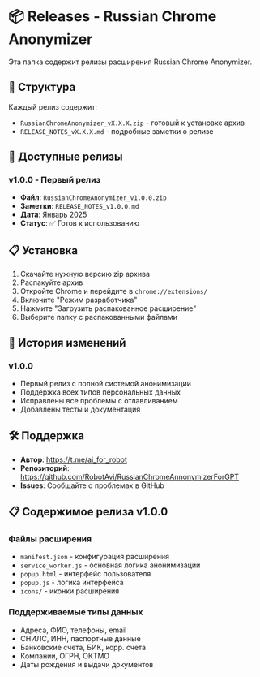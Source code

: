 # 📦 Releases - Russian Chrome Anonymizer

Эта папка содержит релизы расширения Russian Chrome Anonymizer.

## 📁 Структура

Каждый релиз содержит:
- `RussianChromeAnonymizer_vX.X.X.zip` - готовый к установке архив
- `RELEASE_NOTES_vX.X.X.md` - подробные заметки о релизе

## 🚀 Доступные релизы

### v1.0.0 - Первый релиз
- **Файл**: `RussianChromeAnonymizer_v1.0.0.zip`
- **Заметки**: `RELEASE_NOTES_v1.0.0.md`
- **Дата**: Январь 2025
- **Статус**: ✅ Готов к использованию

## 📋 Установка

1. Скачайте нужную версию zip архива
2. Распакуйте архив
3. Откройте Chrome и перейдите в `chrome://extensions/`
4. Включите "Режим разработчика"
5. Нажмите "Загрузить распакованное расширение"
6. Выберите папку с распакованными файлами

## 📝 История изменений

### v1.0.0
- Первый релиз с полной системой анонимизации
- Поддержка всех типов персональных данных
- Исправлены все проблемы с отлавливанием
- Добавлены тесты и документация

## 🛠️ Поддержка

- **Автор**: https://t.me/ai_for_robot
- **Репозиторий**: https://github.com/RobotAvi/RussianChromeAnnonymizerForGPT
- **Issues**: Сообщайте о проблемах в GitHub

## 📋 Содержимое релиза v1.0.0

### Файлы расширения
- `manifest.json` - конфигурация расширения
- `service_worker.js` - основная логика анонимизации
- `popup.html` - интерфейс пользователя
- `popup.js` - логика интерфейса
- `icons/` - иконки расширения

### Поддерживаемые типы данных
- Адреса, ФИО, телефоны, email
- СНИЛС, ИНН, паспортные данные
- Банковские счета, БИК, корр. счета
- Компании, ОГРН, ОКТМО
- Даты рождения и выдачи документов 